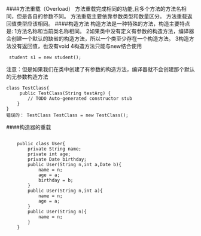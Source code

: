 ####方法重载（Overload）
方法重载完成相同的功能,且多个方法的方法名相同，但是各自的参数不同。
方法重载主要依靠参数类型和数量区分。
方法重载返回值类型应该相同。
####构造方法
构造方法是一种特殊的方法，构造主要特点是:
1方法名称和当前类名称相同。
2如果类中没有定义有参数的构造方法，编译器会创建一个默认的缺省的构造方法，所以一个类至少存在一个构造方法。
3构造方法没有返回值，也没有void
4构造方法只能与new结合使用
``` 
 student s1 = new student();
```
注意：但是如果我们在类中创建了有参数的构造方法，编译器就不会创建那个默认的无参数构造方法
```
class TestClass{
	 public TestClass(String testArg) {
		// TODO Auto-generated constructor stub
	}
}
错误的： TestClass TestClass = new TestClass();
```
####构造器的重载
```

    public class User{
        private String name;
        private int age;
        private Date birthday;
        public User(String n,int a,Date b){
            name = n;
            age = a;
            birthday = b;
        }
        public User(String n,int a){
            name = n;
            age = a;
        }
        public User(String n){
            name = n;
        }
    }
```
